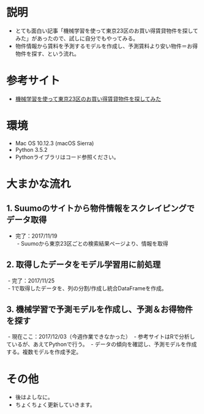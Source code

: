 # 説明
- とても面白い記事「機械学習を使って東京23区のお買い得賃貸物件を探してみた」があったので、試しに自分でもやってみる。
- 物件情報から賃料を予測するモデルを作成し、予測賃料より安い物件＝お得物件を探す、という流れ。

# 参考サイト
- [機械学習を使って東京23区のお買い得賃貸物件を探してみた](http://www.analyze-world.com/entry/2017/11/09/061023)  

# 環境
- Mac OS 10.12.3 (macOS Sierra)
- Python 3.5.2
- Pythonライブラリはコード参照ください。

# 大まかな流れ
## 1. Suumoのサイトから物件情報をスクレイピングでデータ取得
- 完了：2017/11/19<br>
  - Suumoから東京23区ごとの検索結果ページより、情報を取得
## 2. 取得したデータをモデル学習用に前処理
  - 完了：2017/11/25<br>
  - 1で取得したデータを、列の分割/作成し統合DataFrameを作成。
## 3. 機械学習で予測モデルを作成し、予測＆お得物件を探す
  - 現在ここ：2017/12/03（今週作業できなかった）
  - 参考サイトはRで分析しているが、あえてPythonで行う。
  - データの傾向を確認し、予測モデルを作成する。複数モデルを作成予定。

# その他
- 後はよしなに。
- ちょくちょく更新していきます。
